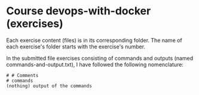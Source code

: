 # Course devops-with-docker (exercises)

Each exercise content (files) is in its corresponding folder. The name of each exercise's folder starts with the exercise's number.

In the submitted file exercises consisting of commands and outputs (named commands-and-output.txt), I have followed the following nomenclature:
```
# # Comments 
# commands
(nothing) output of the commands
```
